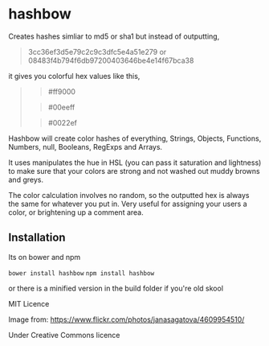 hashbow
=======

Creates hashes simliar to md5 or sha1 but instead of outputting,  

> 3cc36ef3d5e79c2c9c3dfc5e4a51e279
or
> 08483f4b794f6db97200403646be4e14f67bca38

it gives you colorful hex values like this,

> <blockquote>#ff9000</blockquote>
> <blockquote>#00eeff</blockquote>
> <blockquote>#0022ef</blockquote>

Hashbow will create color hashes of everything, Strings, Objects, Functions, Numbers, null, Booleans, RegExps and Arrays.

It uses manipulates the hue in HSL (you can pass it saturation and lightness) to make sure that your colors are strong and not washed out muddy browns and greys.

The color calculation involves no random, so the outputted hex is always the same for whatever you put in. Very useful for assigning your users a color, or brightening up a comment area.

## Installation
Its on bower and npm

`bower install hashbow`
`npm install hashbow`

or there is a minified version in the build folder if you're old skool

MIT Licence

Image from:
https://www.flickr.com/photos/janasagatova/4609954510/

Under Creative Commons licence